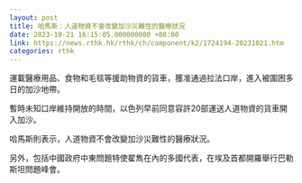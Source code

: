 ```yaml
---
layout: post
title: 哈馬斯：人道物資不會改變加沙災難性的醫療狀況
date: 2023-10-21 16:15:05.000000000 +08:00
link: https://news.rthk.hk/rthk/ch/component/k2/1724194-20231021.htm
categories: rthk
---
```


運載醫療用品、食物和毛毯等援助物資的貨車，獲准通過拉法口岸，進入被圍困多日的加沙地帶。

暫時未知口岸維持開放的時間，以色列早前同意容許20部運送人道物資的貨車開入加沙。

哈馬斯則表示，人道物資不會改變加沙災難性的醫療狀況。

另外，包括中國政府中東問題特使翟雋在內的多國代表，在埃及首都開羅舉行巴勒斯坦問題峰會。
